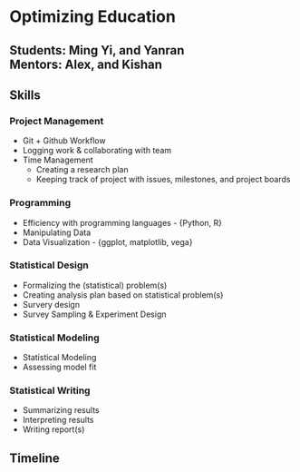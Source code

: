 # Optimizing Education
**Students**: Ming Yi, and Yanran  
**Mentors**: Alex, and Kishan
----

## Skills

### Project Management

* Git + Github Workflow
* Logging work & collaborating with team
* Time Management
    - Creating a research plan
    - Keeping track of project with issues, milestones, and project boards

### Programming 

* Efficiency with programming languages - {Python, R}
* Manipulating Data
* Data Visualization - {ggplot, matplotlib, vega}

### Statistical Design

* Formalizing the (statistical) problem(s)
* Creating analysis plan based on statistical problem(s)
* Survery design
* Survey Sampling & Experiment Design

### Statistical Modeling

* Statistical Modeling
* Assessing model fit

### Statistical Writing

* Summarizing results
* Interpreting results
* Writing report(s)

## Timeline